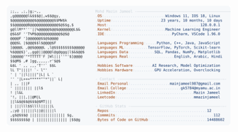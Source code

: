 <picture>
  <source srcset="https://raw.githubusercontent.com/mmazinjameel/mmazinjameel/main/dark_mode.svg?v=1757974129" media="(prefers-color-scheme: dark)">
  <img src="https://raw.githubusercontent.com/mmazinjameel/mmazinjameel/main/light_mode.svg?v=1757974129">
</picture>
